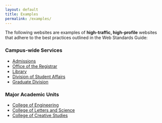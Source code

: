 ```yaml
---
layout: default
title: Examples
permalink: /examples/
---
```


The following websites are examples of **high-traffic, high-profile** websites
that adhere to the best practices outlined in the Web Standards Guide:

### Campus-wide Services

* [Admissions](http://admissions.sa.ucsb.edu/)
* [Office of the Registrar](http://registrar.sa.ucsb.edu/)
* [Library](http://www.library.ucsb.edu/)
* [Division of Student Affairs](http://www.sa.ucsb.edu/)
* [Graduate Division](http://www.graddiv.ucsb.edu/)

### Major Academic Units

* [College of Engineering](http://engineering.ucsb.edu/)
* [College of Letters and Science](http://www.ltsc.ucsb.edu/)
* [College of Creative Studies](https://ccs.ucsb.edu/)
